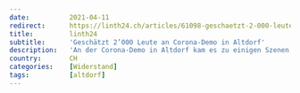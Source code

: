 ```yaml
---
date:          2021-04-11
redirect:      https://linth24.ch/articles/61098-geschaetzt-2-000-leute-an-corona-demo-in-altdorf
title:         linth24
subtitle:      'Geschätzt 2’000 Leute an Corona-Demo in Altdorf'
description:   'An der Corona-Demo in Altdorf kam es zu einigen Szenen, welche man so schnell nicht mehr vergisst: Unter anderem griff die Polizei friedliche Treichler mit Tränengas an.'
country:       CH
categories:    [Widerstand]
tags:          [altdorf]
---
```

